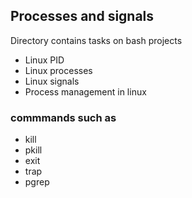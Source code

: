 ## Processes and signals
Directory contains tasks on bash projects
* Linux PID
* Linux processes
* Linux signals
* Process management in linux

### commmands such as 
* kill
* pkill
* exit
* trap
* pgrep
